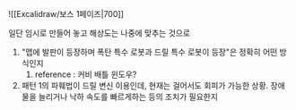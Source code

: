 ![[Excalidraw/보스 1페이즈|700]]

일단 임시로 만들어 놓고 해상도는 나중에 맞추는 것으로

1. "맵에 발판이 등장하며 폭탄 특수 로봇과 드릴 특수 로봇이 등장"은 정확히 어떤 방식인지
	1. reference : 커비 배틀 윈도우?
2. 패턴 1의 파훼법이 드릴 변신 이용인데, 현재는 걸어서도 회피가 가능한 상황. 장애물을 늘리거나 낙하 속도를 빠르게하는 등의 조치가 필요한지 